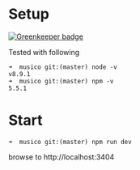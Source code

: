 # Setup

[![Greenkeeper badge](https://badges.greenkeeper.io/cerico/musico.svg)](https://greenkeeper.io/)

Tested with following

```
➜  musico git:(master) node -v
v8.9.1
➜  musico git:(master) npm -v
5.5.1
```

# Start
```
➜  musico git:(master) npm run dev
```

browse to http://localhost:3404
